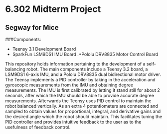 # 6.302 Midterm Project

## Segway for Mice

###Components:
* Teensy 3.1 Development Board
* SparkFun LSM9DS1 IMU Board
.*Pololu DRV8835 Motor Control Board

This repository holds information pertaining to the development of a self-balancing robot.  The main components include a Teensy 3.2 board, a LSM9DS1 6-axis IMU, and a Pololu DRV8835 dual bidirectional motor driver.  The Teensy implements a PID controller by taking in the acceleration and gyroscopic measurements from the IMU and obtaining degree measurements.  The IMU is first calibrated by letting it stand still for about 2 seconds, after which the IMU should be able to provide accurate degree measurements.  Afterwards the Teensy uses PID control to maintain the robot balanced vertically.  As an extra 4 potentiometers are connected and sampled to obtain values for proportional, integral, and derivative gains and the desired angle which the robot should maintain.  This facilitates tuning the PID controller and provides intuitive feedback to the user as to the usefulness of feedback control. 